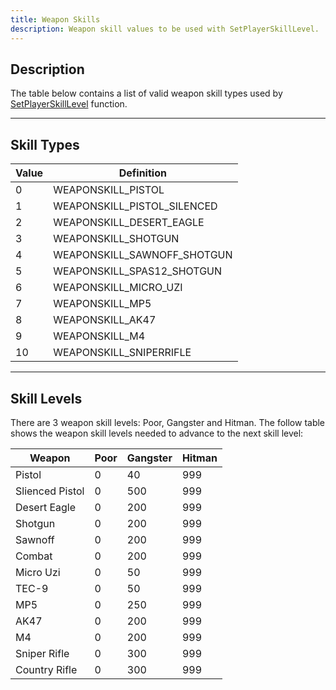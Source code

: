 ```yaml
---
title: Weapon Skills
description: Weapon skill values to be used with SetPlayerSkillLevel.
---
```


## Description

The table below contains a list of valid weapon skill types used by [SetPlayerSkillLevel](../functions/SetPlayerSkillLevel) function.

---
  
## Skill Types

| Value | Definition |
| ----- | ---------- |
| 0     | WEAPONSKILL_PISTOL |
| 1     | WEAPONSKILL_PISTOL_SILENCED |
| 2     | WEAPONSKILL_DESERT_EAGLE |
| 3     | WEAPONSKILL_SHOTGUN |
| 4     | WEAPONSKILL_SAWNOFF_SHOTGUN |
| 5     | WEAPONSKILL_SPAS12_SHOTGUN |
| 6     | WEAPONSKILL_MICRO_UZI |
| 7     | WEAPONSKILL_MP5 |
| 8     | WEAPONSKILL_AK47 |
| 9     | WEAPONSKILL_M4 |
| 10    | WEAPONSKILL_SNIPERRIFLE |

---
  
## Skill Levels

There are 3 weapon skill levels: Poor, Gangster and Hitman. The follow table shows the weapon skill levels needed to advance to the next skill level:

| Weapon          | Poor | Gangster | Hitman |
| --------------- | ---- | -------- | ------ |
| Pistol          | 0    | 40       | 999    |
| Slienced Pistol | 0    | 500      | 999    |
| Desert Eagle    | 0    | 200      | 999    |
| Shotgun         | 0    | 200      | 999    |
| Sawnoff         | 0    | 200      | 999    |
| Combat          | 0    | 200      | 999    |
| Micro Uzi       | 0    | 50       | 999    |
| TEC-9           | 0    | 50       | 999    |
| MP5             | 0    | 250      | 999    |
| AK47            | 0    | 200      | 999    |
| M4              | 0    | 200      | 999    |
| Sniper Rifle    | 0    | 300      | 999    |
| Country Rifle   | 0    | 300      | 999    |

